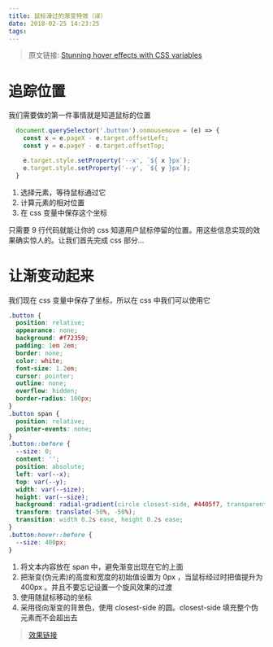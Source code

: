 ```yaml
---
title: 鼠标滑过的渐变特效（译）
date: 2018-02-25 14:23:25
tags:
---
```


> 原文链接: [Stunning hover effects with CSS variables](https://blog.prototypr.io/stunning-hover-effects-with-css-variables-f855e7b95330)

# 追踪位置
我们需要做的第一件事情就是知道鼠标的位置

```javascript
  document.querySelector('.button').onmousemove = (e) => {
    const x = e.pageX - e.target.offsetLeft;
    const y = e.pageY - e.target.offsetTop;

    e.target.style.setProperty('--x', `${ x }px`);
    e.target.style.setProperty('--y', `${ y }px`);
  }
```

1. 选择元素，等待鼠标通过它
2. 计算元素的相对位置
3. 在 css 变量中保存这个坐标

只需要 9 行代码就能让你的 css 知道用户鼠标停留的位置。用这些信息实现的效果确实惊人的。让我们首先完成 css 部分...

# 让渐变动起来

我们现在 css 变量中保存了坐标，所以在 css 中我们可以使用它

```css
.button {
  position: relative;
  appearance: none;
  background: #f72359;
  padding: 1em 2em;
  border: none;
  color: white;
  font-size: 1.2em;
  cursor: pointer;
  outline: none;
  overflow: hidden;
  border-radius: 100px;
}
.button span {
  position: relative;
  pointer-events: none;
}
.button::before {
  --size: 0;
  content: '';
  position: absolute;
  left: var(--x);
  top: var(--y);
  width: var(--size);
  height: var(--size);
  background: radial-gradient(circle closest-side, #4405f7, transparent);
  transform: translate(-50%, -50%);
  transition: width 0.2s ease, height 0.2s ease;
}
.button:hover::before {
  --size: 400px;
}
```

1. 将文本内容放在 span 中，避免渐变出现在它的上面
2. 把渐变(伪元素)的高度和宽度的初始值设置为 0px ，当鼠标经过时把值提升为 400px 。并且不要忘记设置一个旋风效果的过渡
3. 使用随鼠标移动的坐标
4. 采用径向渐变的背景色，使用 closest-side 的圆。closest-side 填充整个伪元素而不会超出去

> [效果链接](http://blog.zhangchao.online/hover-css-gradient.html)